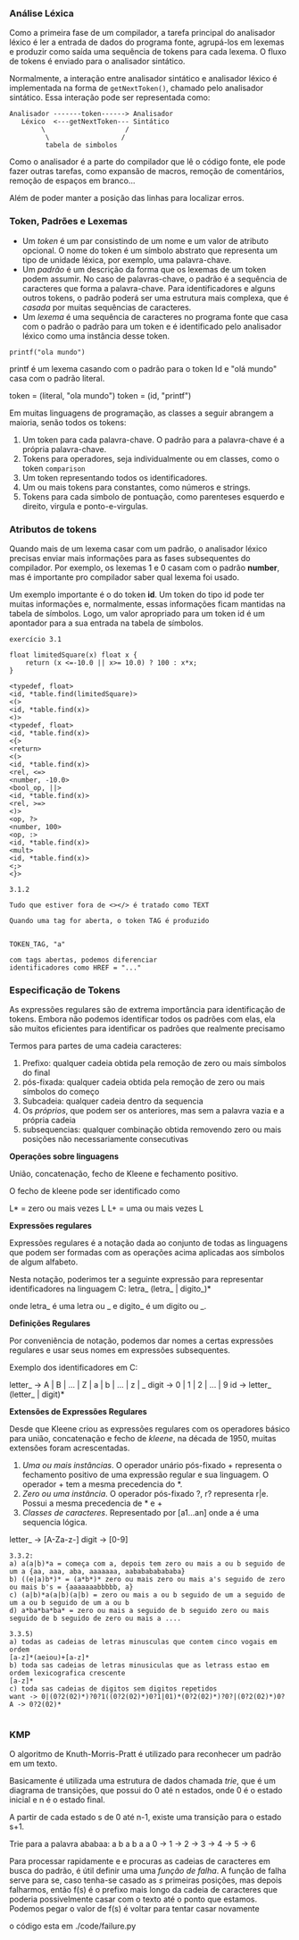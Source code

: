 ### Análise Léxica

Como a primeira fase de um compilador, a tarefa principal do analisador léxico é ler a entrada de dados do programa fonte, agrupá-los em lexemas e produzir como saída uma sequência de tokens para cada lexema. O fluxo de tokens é enviado para o analisador sintático.

Normalmente, a interação entre analisador sintático e analisador léxico é implementada na forma de `getNextToken()`, chamado pelo analisador sintático.
Essa interação pode ser representada como:


```
Analisador -------token------> Analisador
   Léxico  <---getNextToken--- Sintático
        \                    /
         \                  /
         tabela de simbolos
```

Como o analisador é a parte do compilador que lê o código fonte, ele pode fazer outras tarefas, como expansão de macros, remoção de comentários, remoção de espaços em branco...

Além de poder manter a posição das linhas para localizar erros.

### Token, Padrões e Lexemas

* Um _token_ é um par consistindo de um nome e um valor de atributo opcional. O nome do token é um símbolo abstrato que representa um tipo de unidade léxica, por exemplo, uma palavra-chave.
* Um _padrão_ é um descrição da forma que os lexemas de um token podem assumir. No caso de palavras-chave, o padrão é a sequência de caracteres que forma a palavra-chave. Para identificadores e alguns outros tokens, o padrão poderá ser uma estrutura mais complexa, que é _casada_ por muitas sequências de caracteres.
* Um _lexema_ é uma sequência de caracteres no programa fonte que casa com o padrão o padrão para um token e é identificado pelo analisador léxico como uma instância desse token.

`printf("ola mundo")`

printf é um lexema casando com o padrão para o token Id e "olá mundo" casa com o padrão literal.

token = (literal, "ola mundo")
token = (id, "printf")

Em muitas linguagens de programação, as classes a seguir abrangem a maioria, senão todos os tokens:

1. Um token para cada palavra-chave. O padrão para a palavra-chave é a própria palavra-chave.
2. Tokens para operadores, seja individualmente ou em classes, como o token `comparison`
3. Um token representando todos os identificadores.
4. Um ou mais tokens para constantes, como números e strings.
5. Tokens para cada simbolo de pontuação, como parenteses esquerdo e direito, virgula e ponto-e-virgulas.

### Atributos de tokens

Quando mais de um lexema casar com um padrão, o analisador léxico precisas enviar mais informações para as fases subsequentes do compilador. Por exemplo, os lexemas 1 e 0 casam com o padrão **number**, mas é importante pro compilador saber qual lexema foi usado.

Um exemplo importante é o do token **id**. Um token do tipo id pode ter muitas informações e, normalmente, essas informações ficam mantidas na tabela de símbolos. Logo, um valor apropriado para um token id é um apontador para a sua entrada na tabela de símbolos.

```
exercício 3.1

float limitedSquare(x) float x {
    return (x <=-10.0 || x>= 10.0) ? 100 : x*x;
}

<typedef, float>
<id, *table.find(limitedSquare)>
<(>
<id, *table.find(x)>
<)>
<typedef, float>
<id, *table.find(x)>
<{>
<return>
<(>
<id, *table.find(x)>
<rel, <=>
<number, -10.0>
<bool_op, ||>
<id, *table.find(x)>
<rel, >=>
<)>
<op, ?>
<number, 100>
<op, :>
<id, *table.find(x)>
<mult>
<id, *table.find(x)>
<;>
<}>

3.1.2

Tudo que estiver fora de <></> é tratado como TEXT

Quando uma tag for aberta, o token TAG é produzido


TOKEN_TAG, "a"

com tags abertas, podemos diferenciar
identificadores como HREF = "..."

```
### Especificação de Tokens

As expressões regulares são de extrema importância para identificação de tokens. Embora não podemos identificar todos os padrões com elas, ela são muitos eficientes para identificar os padrões que realmente precisamo

Termos para partes de uma cadeia caracteres:

1. Prefixo: qualquer cadeia obtida pela remoção de zero ou mais símbolos do final
2. pós-fixada: qualquer cadeia obtida pela remoção de zero ou mais símbolos do começo
3. Subcadeia: qualquer cadeia dentro da sequencia
4. Os _próprios_, que podem ser os anteriores, mas sem a palavra vazia e a própria cadeia
5. subsequencias: qualquer combinação obtida removendo zero ou mais posições não necessariamente consecutivas

**Operações sobre linguagens**

União, concatenação, fecho de Kleene e fechamento positivo.

O fecho de kleene pode ser identificado como

L* = zero ou mais vezes L
L+ = uma ou mais vezes L

**Expressões regulares**

Expressões regulares é a notação dada ao conjunto de todas as linguagens que podem ser formadas com as operações acima aplicadas aos símbolos de algum alfabeto.

Nesta notação, poderimos ter a seguinte expressão para representar identificadores na linguagem C:
letra_ (letra_ | digito_)*

onde letra_ é uma letra ou _ e digito_ é um digito ou _.

**Definições Regulares**

Por conveniência de notação, podemos dar nomes a certas expressões regulares e usar seus nomes em expressões subsequentes.

Exemplo dos identificadores em C:

letter_ -> A | B | ... | Z | a | b | ... | z | _
digit -> 0 | 1 | 2 | ... | 9
id -> letter_ (letter_ | digit)*

**Extensões de Expressões Regulares**

Desde que Kleene criou as expressões regulares com os operadores básico para união, concatenação e fecho de _kleene_, na década de 1950, muitas extensões foram acrescentadas.

1. _Uma ou mais instâncias_. O operador unário pós-fixado + representa o fechamento positivo de uma expressão regular e sua linguagem. O operador + tem a mesma precedencia do *.
2. _Zero ou uma instância_. O operador pós-fixado ?, r? representa r|e. Possui a mesma precedencia de * e +
3. _Classes de caracteres_. Representado por [a1...an] onde a é uma sequencia lógica.

letter_ -> [A-Za-z-]
digit -> [0-9]
```
3.3.2:
a) a(a|b)*a = começa com a, depois tem zero ou mais a ou b seguido de um a {aa, aaa, aba, aaaaaaa, aababababababa}
b) ((e|a)b*)* = (a*b*)* zero ou mais zero ou mais a's seguido de zero ou mais b's = {aaaaaaabbbbb, a}
c) (a|b)*a(a|b)(a|b) = zero ou mais a ou b seguido de um a seguido de um a ou b seguido de um a ou b
d) a*ba*ba*ba* = zero ou mais a seguido de b seguido zero ou mais seguido de b seguido de zero ou mais a ....

3.3.5)
a) todas as cadeias de letras minusculas que contem cinco vogais em ordem
[a-z]*(aeiou)+[a-z]*
b) toda sas cadeias de letras minusiculas que as letrass estao em ordem lexicografica crescente
[a-z]*
c) toda sas cadeias de digitos sem digitos repetidos
want -> 0|(0?2(02)*)?0?1((0?2(02)*)0?1|01)*(0?2(02)*)?0?|(0?2(02)*)0?
A -> 0?2(02)*


```

### KMP

O algoritmo de Knuth-Morris-Pratt é utilizado para reconhecer um padrão em um texto.

Basicamente é utilizada uma estrutura de dados chamada _trie_, que é um diagrama de transições,
que possui do 0 até n estados, onde 0 é o estado inicial e n é o estado final.

A partir de cada estado s de 0 até n-1, existe uma transição para o estado s+1.

Trie para a palavra ababaa:
  a    b    a    b    a    a
0 -> 1 -> 2 -> 3 -> 4 -> 5 -> 6

Para processar rapidamente e e procuras as cadeias de caracteres em busca do padrão, é útil definir uma uma _função de falha_. A função de falha serve para se, caso tenha-se casado as _s_ primeiras posições, mas depois falharmos, então f(s) é o prefixo mais longo da cadeia de caracteres que poderia possivelmente casar com o texto até o ponto que estamos. Podemos pegar o valor de f(s) é voltar para tentar casar novamente

o código esta em ./code/failure.py
